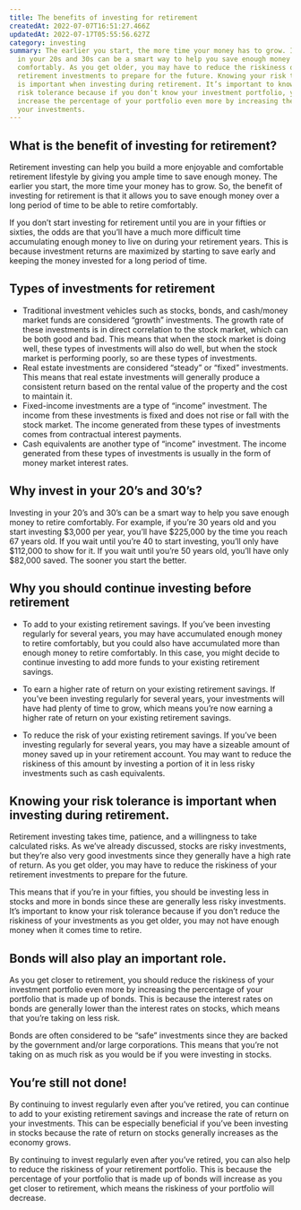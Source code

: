 ```yaml
---
title: The benefits of investing for retirement
createdAt: 2022-07-07T16:51:27.466Z
updatedAt: 2022-07-17T05:55:56.627Z
category: investing
summary: The earlier you start, the more time your money has to grow. Investing
  in your 20s and 30s can be a smart way to help you save enough money to retire
  comfortably. As you get older, you may have to reduce the riskiness of your
  retirement investments to prepare for the future. Knowing your risk tolerance
  is important when investing during retirement. It’s important to know your own
  risk tolerance because if you don’t know your investment portfolio, you should
  increase the percentage of your portfolio even more by increasing the risk of
  your investments.
---
```


## What is the benefit of investing for retirement?

Retirement investing can help you build a more enjoyable and comfortable retirement lifestyle by giving you ample time to save enough money. The earlier you start, the more time your money has to grow. So, the benefit of investing for retirement is that it allows you to save enough money over a long period of time to be able to retire comfortably.

If you don’t start investing for retirement until you are in your fifties or sixties, the odds are that you’ll have a much more difficult time accumulating enough money to live on during your retirement years. This is because investment returns are maximized by starting to save early and keeping the money invested for a long period of time.

## Types of investments for retirement

- Traditional investment vehicles such as stocks, bonds, and cash/money market funds are considered “growth” investments. The growth rate of these investments is in direct correlation to the stock market, which can be both good and bad. This means that when the stock market is doing well, these types of investments will also do well, but when the stock market is performing poorly, so are these types of investments.
- Real estate investments are considered “steady” or “fixed” investments. This means that real estate investments will generally produce a consistent return based on the rental value of the property and the cost to maintain it.
- Fixed-income investments are a type of “income” investment. The income from these investments is fixed and does not rise or fall with the stock market. The income generated from these types of investments comes from contractual interest payments.
- Cash equivalents are another type of “income” investment. The income generated from these types of investments is usually in the form of money market interest rates.

## Why invest in your 20’s and 30’s?

Investing in your 20’s and 30’s can be a smart way to help you save enough money to retire comfortably. For example, if you’re 30 years old and you start investing $3,000 per year, you’ll have $225,000 by the time you reach 67 years old. If you wait until you’re 40 to start investing, you’ll only have $112,000 to show for it. If you wait until you’re 50 years old, you’ll have only $82,000 saved. The sooner you start the better.

## Why you should continue investing before retirement

- To add to your existing retirement savings. If you’ve been investing regularly for several years, you may have accumulated enough money to retire comfortably, but you could also have accumulated more than enough money to retire comfortably. In this case, you might decide to continue investing to add more funds to your existing retirement savings.

- To earn a higher rate of return on your existing retirement savings. If you’ve been investing regularly for several years, your investments will have had plenty of time to grow, which means you’re now earning a higher rate of return on your existing retirement savings.

- To reduce the risk of your existing retirement savings. If you’ve been investing regularly for several years, you may have a sizeable amount of money saved up in your retirement account. You may want to reduce the riskiness of this amount by investing a portion of it in less risky investments such as cash equivalents.

## Knowing your risk tolerance is important when investing during retirement.

Retirement investing takes time, patience, and a willingness to take calculated risks. As we’ve already discussed, stocks are risky investments, but they’re also very good investments since they generally have a high rate of return. As you get older, you may have to reduce the riskiness of your retirement investments to prepare for the future.

This means that if you’re in your fifties, you should be investing less in stocks and more in bonds since these are generally less risky investments. It’s important to know your risk tolerance because if you don’t reduce the riskiness of your investments as you get older, you may not have enough money when it comes time to retire.

## Bonds will also play an important role.

As you get closer to retirement, you should reduce the riskiness of your investment portfolio even more by increasing the percentage of your portfolio that is made up of bonds. This is because the interest rates on bonds are generally lower than the interest rates on stocks, which means that you’re taking on less risk.

Bonds are often considered to be “safe” investments since they are backed by the government and/or large corporations. This means that you’re not taking on as much risk as you would be if you were investing in stocks.

## You’re still not done!

By continuing to invest regularly even after you’ve retired, you can continue to add to your existing retirement savings and increase the rate of return on your investments. This can be especially beneficial if you’ve been investing in stocks because the rate of return on stocks generally increases as the economy grows.

By continuing to invest regularly even after you’ve retired, you can also help to reduce the riskiness of your retirement portfolio. This is because the percentage of your portfolio that is made up of bonds will increase as you get closer to retirement, which means the riskiness of your portfolio will decrease.
